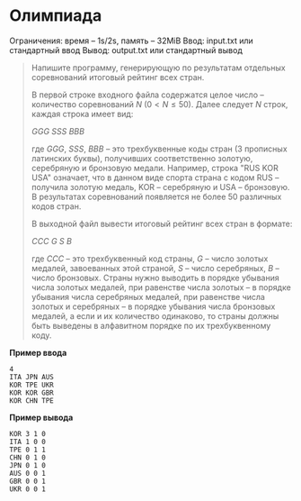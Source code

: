 # Олимпиада

Ограничения: время – 1s/2s, память – 32MiB Ввод: input.txt или стандартный ввод Вывод: output.txt или стандартный вывод

> Напишите программу, генерирующую по результатам отдельных соревнований итоговый рейтинг всех стран.
>
> В первой строке входного файла содержатся целое число – количество соревнований $N$ $(0 < N ≤ 50)$. Далее следует $N$ строк, каждая строка имеет вид:
>
> $GGG$ $SSS$ $BBB$
>
> где $GGG$, $SSS$, $BBB$ – это трехбуквенные коды стран (3 прописных латинских буквы), получивших соответственно золотую, серебряную и бронзовую медали. Например, строка "RUS KOR USA" означает, что в данном виде спорта страна с кодом RUS – получила золотую медаль, KOR – серебряную и USA – бронзовую. В результатах соревнований появляется не более 50 различных кодов стран.
>
> В выходной файл вывести итоговый рейтинг всех стран в формате:
>
> $CCC$ $G$ $S$ $B$
>
> где $CCC$ – это трехбуквенный код страны, $G$ – число золотых медалей, завоеванных этой страной, $S$ – число серебряных, $B$ – число бронзовых. Страны нужно выводить в порядке убывания числа золотых медалей, при равенстве числа золотых – в порядке убывания числа серебряных медалей, при равенстве числа золотых и серебряных – в порядке убывания числа бронзовых медалей, а если и их количество одинаково, то страны должны быть выведены в алфавитном порядке по их трехбуквенному коду.

**Пример ввода**
```
4
ITA JPN AUS
KOR TPE UKR
KOR KOR GBR
KOR CHN TPE
```
**Пример вывода**
```
KOR 3 1 0
ITA 1 0 0
TPE 0 1 1
CHN 0 1 0
JPN 0 1 0
AUS 0 0 1
GBR 0 0 1
UKR 0 0 1
```
